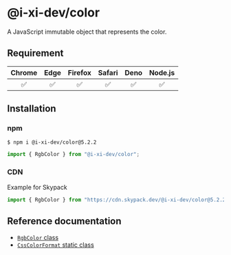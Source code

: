 # @i-xi-dev/color

A JavaScript immutable object that represents the color.


## Requirement

| Chrome | Edge | Firefox | Safari | Deno | Node.js |
| :---: | :---: | :---: | :---: | :---: | :---: |
| ✅ | ✅ | ✅ | ✅ | ✅ | ✅ |


## Installation

### npm

```console
$ npm i @i-xi-dev/color@5.2.2
```

```javascript
import { RgbColor } from "@i-xi-dev/color";
```

### CDN

Example for Skypack
```javascript
import { RgbColor } from "https://cdn.skypack.dev/@i-xi-dev/color@5.2.2";
```

## Reference documentation

- [`RgbColor` class](https://doc.deno.land/https://raw.githubusercontent.com/i-xi-dev/color.es/5.2.2/mod.ts/~/RgbColor)
- [`CssColorFormat` static class](https://doc.deno.land/https://raw.githubusercontent.com/i-xi-dev/color.es/5.2.2/mod.ts/~/CssColorFormat)

